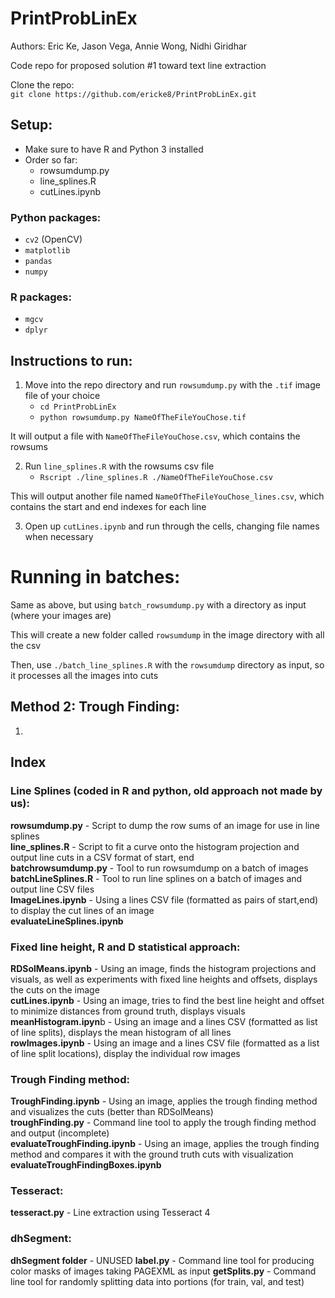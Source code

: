 # PrintProbLinEx
Authors: Eric Ke, Jason Vega, Annie Wong, Nidhi Giridhar

Code repo for proposed solution #1 toward text line extraction

Clone the repo:  
`git clone https://github.com/ericke8/PrintProbLinEx.git`

## Setup:
- Make sure to have R and Python 3 installed
- Order so far:
    - rowsumdump.py
    - line_splines.R
    - cutLines.ipynb
    
### Python packages:
- `cv2` (OpenCV)
- `matplotlib`
- `pandas`
- `numpy`

### R packages:
- `mgcv`
- `dplyr`


## Instructions to run:
1. Move into the repo directory and run `rowsumdump.py` with the `.tif` image file of your choice
    - `cd PrintProbLinEx`
    - `python rowsumdump.py NameOfTheFileYouChose.tif`
    
It will output a file with `NameOfTheFileYouChose.csv`, which contains the rowsums

2. Run `line_splines.R` with the rowsums csv file
    - `Rscript ./line_splines.R ./NameOfTheFileYouChose.csv`  
    
This will output another file named `NameOfTheFileYouChose_lines.csv`, which contains the start and end indexes for each line

3. Open up `cutLines.ipynb` and run through the cells, changing file names when necessary

# Running in batches:
Same as above, but using `batch_rowsumdump.py` with a directory as input (where your images are)

This will create a new folder called `rowsumdump` in the image directory with all the csv

Then, use `./batch_line_splines.R` with the `rowsumdump` directory as input, so it processes all the images into cuts

## Method 2: Trough Finding:
1. 

## Index

### Line Splines (coded in R and python, old approach not made by us):
**rowsumdump.py** - Script to dump the row sums of an image for use in line splines \
**line_splines.R** - Script to fit a curve onto the histogram projection and output line cuts in a CSV format of start, end \
**batchrowsumdump.py** - Tool to run rowsumdump on a batch of images \
**batchLineSplines.R** - Tool to run line splines on a batch of images and output line CSV files \
**ImageLines.ipynb** - Using a lines CSV file (formatted as pairs of start,end) to display the cut lines of an image \
**evaluateLineSplines.ipynb**

### Fixed line height, R and D statistical approach:
**RDSolMeans.ipynb** - Using an image, finds the histogram projections and visuals, as well as experiments with fixed line heights and offsets, displays the cuts on the image \
**cutLines.ipynb** - Using an image, tries to find the best line height and offset to minimize distances from ground truth, displays visuals \
**meanHistogram.ipyn**b - Using an image and a lines CSV (formatted as list of line splits), displays the mean histogram of all lines \
**rowImages.ipynb** - Using an image and a lines CSV file (formatted as a list of line split locations), display the individual row images

### Trough Finding method:
**TroughFinding.ipynb** - Using an image, applies the trough finding method and visualizes the cuts (better than RDSolMeans) \
**troughFinding.py** - Command line tool to apply the trough finding method and output (incomplete) \
**evaluateTroughFinding.ipynb** - Using an image, applies the trough finding method and compares it with the ground truth cuts with visualization
**evaluateTroughFindingBoxes.ipynb**

### Tesseract:
**tesseract.py** - Line extraction using Tesseract 4

### dhSegment:
**dhSegment folder** - UNUSED
**label.py** - Command line tool for producing color masks of images taking PAGEXML as input
**getSplits.py** - Command line tool for randomly splitting data into portions (for train, val, and test)

